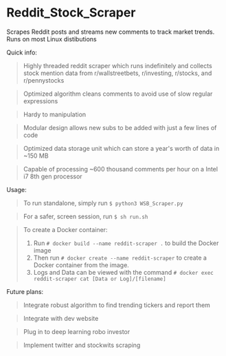 # Reddit_Stock_Scraper
Scrapes Reddit posts and streams new comments to track market trends.
Runs on most Linux distibutions

Quick info:
  > Highly threaded reddit scraper which runs indefinitely and collects stock mention data from r/wallstreetbets, r/investing, r/stocks, and r/pennystocks
  
  > Optimized algorithm cleans comments to avoid use of slow regular expressions
  
  > Hardy to manipulation
  
  > Modular design allows new subs to be added with just a few lines of code
  
  > Optimized data storage unit which can store a year's worth of data in ~150 MB
  
  > Capable of processing ~600 thousand comments per hour on a Intel i7 8th gen processor
  
Usage:
  > To run standalone, simply run `$ python3 WSB_Scraper.py`
  
  > For a safer, screen session, run `$ sh run.sh`
  
  > To create a Docker container:
  > 1. Run `# docker build --name reddit-scraper .` to build the Docker image
  > 2. Then run `# docker create --name reddit-scraper` to create a Docker container from the image.
  > 3. Logs and Data can be viewed with the command `# docker exec reddit-scraper cat [Data or Log]/[filename]`

Future plans:
  > Integrate robust algorithm to find trending tickers and report them
  
  > Integrate with dev website
  
  > Plug in to deep learning robo investor
  
  > Implement twitter and stockwits scraping
